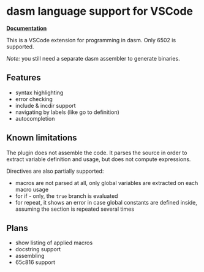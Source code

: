 # dasm language support for VSCode

**[Documentation](https://github.com/Settis/dasm-vscode/wiki)**

This is a VSCode extension for programming in dasm.
Only 6502 is supported.

*Note:* you still need a separate dasm assembler to generate binaries.

## Features
- syntax highlighting
- error checking
- include & incdir support
- navigating by labels (like go to definition)
- autocompletion

## Known limitations
The plugin does not assemble the code.
It parses the source in order to extract variable definition and usage, but does not compute expressions.

Directives are also partially supported: 
- macros are not parsed at all, only global variables are extracted on each macro usage
- for if - only, the `true` branch is evaluated
- for repeat, it shows an error in case global constants are defined inside, assuming the section is repeated several times

## Plans
- show listing of applied macros
- docstring support
- assembling
- 65c816 support
